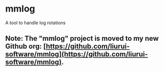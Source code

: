 # mmlog
A tool to handle log rotations

## Note: The "mmlog" project is moved to my new Github org: [https://github.com/liurui-software/mmlog](https://github.com/liurui-software/mmlog).
